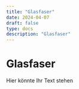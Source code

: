 ```yaml
---
title: "Glasfaser"
date: 2024-04-07
draft: false
type: docs
description: "Glasfaser"
---
```


# Glasfaser

Hier könnte Ihr Text stehen